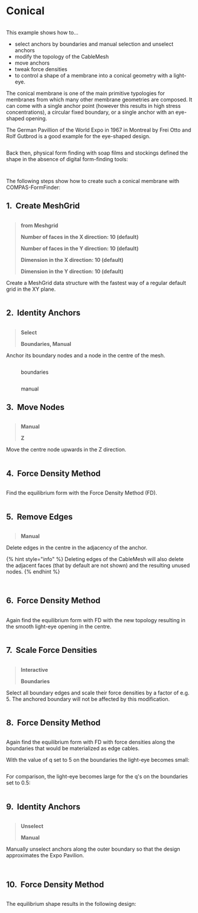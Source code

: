 # Conical

<figure><img src="../../../.gitbook/assets/Screenshot 2025-06-30 at 11.41.04.png" alt=""><figcaption></figcaption></figure>

This example shows how to...

* select anchors by boundaries and manual selection and unselect anchors
* modify the topology of the CableMesh
* move anchors
* tweak force densities&#x20;
* to control a shape of a membrane into a conical geometry with a light-eye.

The conical membrane is one of the main primitive typologies for membranes from which many other membrane geometries are composed. It can come with a single anchor point (however this results in high stress concentrations), a circular fixed boundary, or a single anchor with an eye-shaped opening.

The German Pavillion of the World Expo in 1967 in Montreal by Frei Otto and Rolf Gutbrod is a good example for the eye-shaped design.

<figure><img src="../../../.gitbook/assets/Screenshot 2025-06-30 at 11.41.42.png" alt=""><figcaption></figcaption></figure>

Back then, physical form finding with soap films and stockings defined the shape in the absence of digital form-finding tools:

<figure><img src="../../../.gitbook/assets/Screenshot 2025-06-30 at 11.41.58.png" alt=""><figcaption></figcaption></figure>

<figure><img src="../../../.gitbook/assets/Screenshot 2025-06-30 at 11.42.13.png" alt=""><figcaption></figcaption></figure>

The following steps show how to create such a conical membrane with COMPAS-FormFinder:

## 1. <img src="../../../../resources/FF_toolbar_buttons/6_FF_pattern.svg" alt="" data-size="line"> Create MeshGrid

<div align="left"><figure><img src="../../../../resources/FF_toolbar_buttons/6_FF_pattern.svg" alt=""><figcaption></figcaption></figure></div>

> **from Meshgrid**
>
> **Number of faces in the X direction: 10 (default)**
>
> **Number of faces in the Y direction: 10 (default)**
>
> **Dimension in the X direction: 10 (default)**
>
> **Dimension in the Y direction: 10 (default)**

Create a MeshGrid data structure with the fastest way of a regular default grid in the XY plane.

<figure><img src="../../../.gitbook/assets/Screenshot 2025-06-30 at 11.42.28.png" alt=""><figcaption></figcaption></figure>

## 2. <img src="../../../../resources/FF_toolbar_buttons/7_FF_anchors.svg" alt="" data-size="line"> Identity Anchors

<div align="left"><figure><img src="../../../../resources/FF_toolbar_buttons/7_FF_anchors.svg" alt=""><figcaption></figcaption></figure></div>

> **Select**&#x20;
>
> **Boundaries, Manual**

Anchor its boundary nodes and a node in the centre of the mesh.

<figure><img src="../../../.gitbook/assets/Screenshot 2025-06-30 at 11.42.40.png" alt=""><figcaption><p>boundaries</p></figcaption></figure>

<figure><img src="../../../.gitbook/assets/Screenshot 2025-06-30 at 11.42.49.png" alt=""><figcaption><p>manual</p></figcaption></figure>

## 3. <img src="../../../../resources/FF_toolbar_buttons/9_FF_anchors_move.svg" alt="" data-size="line"> Move Nodes

<div align="left"><figure><img src="../../../../resources/FF_toolbar_buttons/9_FF_anchors_move.svg" alt=""><figcaption></figcaption></figure></div>

> **Manual**
>
> **Z**

Move the centre node upwards in the Z direction.

<figure><img src="../../../.gitbook/assets/Screenshot 2025-06-30 at 11.42.59.png" alt=""><figcaption></figcaption></figure>

## 4. <img src="../../../../resources/FF_toolbar_buttons/8_FF_fd.svg" alt="" data-size="line"> Force Density Method

<div align="left"><figure><img src="../../../../resources/FF_toolbar_buttons/8_FF_fd.svg" alt=""><figcaption></figcaption></figure></div>

Find the equilibrium form with the Force Density Method (FD).

<figure><img src="../../../.gitbook/assets/Screenshot 2025-06-30 at 11.43.09.png" alt=""><figcaption></figcaption></figure>

## 5. <img src="../../../../resources/FF_toolbar_buttons/14_FF_edges_remove.svg" alt="" data-size="line"> **Remove** Edges&#x20;

<div align="left"><figure><img src="../../../../resources/FF_toolbar_buttons/14_FF_edges_remove.svg" alt=""><figcaption></figcaption></figure></div>

> **Manual**

Delete edges in the centre in the adjacency of the anchor.&#x20;

{% hint style="info" %}
Deleting edges of the CableMesh will also delete the adjacent faces (that by default are not shown) and the resulting unused nodes.
{% endhint %}

<figure><img src="../../../.gitbook/assets/Screenshot 2025-06-30 at 11.43.18.png" alt=""><figcaption></figcaption></figure>

<figure><img src="../../../.gitbook/assets/Screenshot 2025-06-30 at 11.43.27.png" alt=""><figcaption></figcaption></figure>

## 6. <img src="../../../../resources/FF_toolbar_buttons/8_FF_fd.svg" alt="" data-size="line"> Force Density Method

<div align="left"><figure><img src="../../../../resources/FF_toolbar_buttons/8_FF_fd.svg" alt=""><figcaption></figcaption></figure></div>

Again find the equilibrium form with FD with the new topology resulting in the smooth light-eye opening in the centre.

<figure><img src="../../../.gitbook/assets/Screenshot 2025-06-30 at 11.43.38.png" alt=""><figcaption></figcaption></figure>

## 7. <img src="../../../../resources/FF_toolbar_buttons/13_FF_edges_q.svg" alt="" data-size="line"> Scale Force Densities

<div align="left"><figure><img src="../../../../resources/FF_toolbar_buttons/13_FF_edges_q.svg" alt=""><figcaption></figcaption></figure></div>

> **Interactive**
>
> &#x20;**Boundaries**

Select all boundary edges and scale their force densities by a factor of e.g. 5. The anchored boundary will not be affected by this modification.&#x20;

<figure><img src="../../../.gitbook/assets/Screenshot 2025-06-30 at 11.43.48.png" alt=""><figcaption></figcaption></figure>

## 8. <img src="../../../../resources/FF_toolbar_buttons/8_FF_fd.svg" alt="" data-size="line"> Force Density Method

<div align="left"><figure><img src="../../../../resources/FF_toolbar_buttons/8_FF_fd.svg" alt=""><figcaption></figcaption></figure></div>

Again find the equilibrium form with FD with force densities along the boundaries that would be materialized as edge cables.&#x20;

With the value of q set to 5 on the boundaries the light-eye becomes small:

<figure><img src="../../../.gitbook/assets/Screenshot 2025-06-30 at 11.43.58.png" alt=""><figcaption></figcaption></figure>

For comparison, the light-eye becomes large for the q's on the boundaries set to 0.5:

<figure><img src="../../../.gitbook/assets/Screenshot 2025-06-30 at 11.44.07.png" alt=""><figcaption></figcaption></figure>

## 9. <img src="../../../../resources/FF_toolbar_buttons/7_FF_anchors.svg" alt="" data-size="line"> Identity Anchors

<div align="left"><figure><img src="../../../../resources/FF_toolbar_buttons/7_FF_anchors.svg" alt=""><figcaption></figcaption></figure></div>

> **Unselect**
>
> **Manual**

Manually unselect anchors along the outer boundary so that the design approximates the Expo Pavilion.

<figure><img src="../../../.gitbook/assets/Screenshot 2025-06-30 at 11.44.17.png" alt=""><figcaption></figcaption></figure>

<figure><img src="../../../.gitbook/assets/Screenshot 2025-06-30 at 11.44.29.png" alt=""><figcaption></figcaption></figure>

## 10. <img src="../../../../resources/FF_toolbar_buttons/8_FF_fd.svg" alt="" data-size="line"> Force Density Method

<div align="left"><figure><img src="../../../../resources/FF_toolbar_buttons/8_FF_fd.svg" alt=""><figcaption></figcaption></figure></div>

The equilibrium shape results in the following design:

<figure><img src="../../../.gitbook/assets/Screenshot 2025-06-30 at 11.44.39.png" alt=""><figcaption></figcaption></figure>
